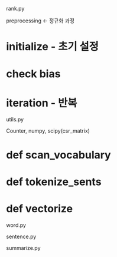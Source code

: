 rank.py

preprocessing <- 정규화 과정

# initialize - 초기 설정

# check bias

# iteration - 반복



utils.py

Counter, numpy, scipy(csr_matrix)

# def scan_vocabulary

# def tokenize_sents

# def vectorize

word.py

sentence.py

summarize.py
